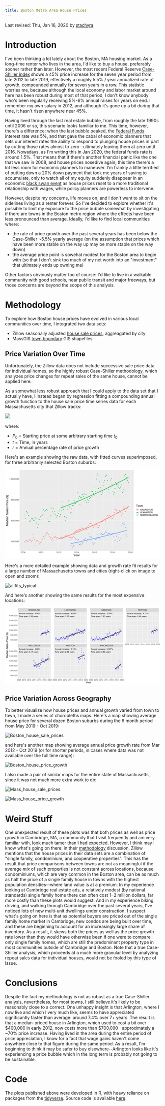```yaml
---
title: Boston Metro Area House Prices
---
```


Last revised: Thu, Jan 16, 2020 by [stachyra](https://github.com/stachyra)

# Introduction

I've been thinking a lot lately about the Boston, MA housing market.  As a long-time renter who lives in the area, I'd like to buy a house, preferably sooner rather than later.  However, the most recent Federal Reserve [Case-Shiller index](https://fred.stlouisfed.org/series/BOXRSA) shows a 45% price increase for the seven year period from late 2012 to late 2019, effectively a roughly 5.5% / year annualized rate of growth, compounded annually for seven years in a row.  This statistic worries me, because although the local economy and labor market around here has been robust during most of that period, I don't know anybody who's been regularly receiving 5%-6% annual raises for years on end.  I remember my own salary in 2012, and although it's gone up a bit during that time, it hasn't risen anywhere near 45%.  

Having lived through the last real estate bubble, from roughly the late 1990s until 2006 or so, this scenario looks familiar to me.  This time, however, there's a difference: when the last bubble peaked, the [Federal Funds](https://fred.stlouisfed.org/series/FEDFUNDS) interest rate was 5%, and that gave the cabal of economic planners that sets our interest rates the ability to respond to plunging house prices in part by cutting those rates almost to zero--ultimately leaving them at zero until 2016.  Nowadays, as I'm writing this in Jan 2020, the federal funds rate is around 1.5%.  That means that if there's another financial panic like the one that we saw in 2008, and house prices nosedive again, this time there's a lot less room for economic planners to maneuver.  I'm frankly a little terrified of putting down a 20% down payment that took me years of saving to accumulate, only to watch all of my equity suddenly disappear in an economic [black swan event](https://en.wikipedia.org/wiki/Black_swan_theory) as house prices reset to a more traditional relationship with wages, while policy planners are powerless to intervene.

However, despite my concerns, life moves on, and I don't want to sit on the sidelines living as a renter forever.  So I've decided to explore whether it's possible to limit my exposure to the price bubble somewhat by investigating if there are towns in the Boston metro region where the effects have been less pronounced than average.  Ideally, I'd like to find local communities where:

* the rate of price growth over the past several years has been below the Case-Shiller ~5.5% yearly average (on the assumption that prices which have been more stable on the way up may be more stable on the way down)
* the average price point is sowehat modest for the Boston area to begin with (so that I don't sink too much of my net worth into an "investment" that ultimately ends up owning me)

Other factors obviously matter too of course: I'd like to live in a walkable community with good schools, near public transit and major freeways, but those concerns are beyond the scope of this analysis.

# Methodology

To explore how Boston house prices have evolved in various local communities over time, I integrated two data sets:

* Zillow seasonally adjusted [house sale prices](https://www.zillow.com/research/data/), aggreagated by city
* MassGIS [town boundary](https://docs.digital.mass.gov/dataset/massgis-data-community-boundaries-towns-survey-points) GIS shapefiles

## Price Variation Over Time

Unfortunately, the Zillow data does not include successive sale price data for individual homes, so the highly robust Case-Shiller methodology, which analyzes price changes for repeat sales of the same house, cannot be applied here.

As a somewhat less robust approach that I could apply to the data set that I actually have, I instead began by regression fitting a compounding annual growth function to the house sale price time series data for each Massachusetts city that Zillow tracks:

<img src="https://render.githubusercontent.com/render/math?math=P(t) = P_{0} (1%2B r/100)^{t-t_{0}}">

where:

* *P*<sub>0</sub> = Starting price at some arbitrary starting time *t*<sub>0</sub>
* *t* = Time, in years
* *r* = Annual percentage rate of price growth

Here's an example showing the raw data, with fitted curves superimposed, for three arbitrarily selected Boston suburbs:

![fit_examples](figures/fit_examples.svg)

Here's a more detailed example showing data and growth rate fit results for a large number of Massachusetts towns and cities (right-click on image to open and zoom):

![allfits_typical](figures/allfits_typical.svg)

And here's another showing the same results for the most expensive locations:

![allfits_expensive](figures/allfits_expensive.svg)

## Price Variation Across Geography

To better visualize how house prices and annual growth varied from town to town, I made a series of choropleths maps.  Here's a map showing average house price for several dozen Boston suburbs during the 6 month period from May 2019 - Oct 2019:

![Boston_house_sale_prices](figures/Boston_house_sale_prices.svg)

and here's another map showing average annual price growth rate from Mar 2012 - Oct 2019 (or for shorter periods, in cases where data was not available over the full time range):

![Boston_house_price_growth](figures/Boston_house_price_growth.svg)

I also made a pair of similar maps for the entire state of Massachusetts, since it was not much more extra work to do:

![Mass_house_sale_prices](figures/Mass_house_sale_prices.svg)

![Mass_house_price_growth](figures/Mass_house_price_growth.svg)

# Weird Stuff

One unexpected result of these plots was that both prices as well as price growth in Cambridge, MA, a community that I visit frequently and am very familiar with, look much tamer than I had expected.  However, I think may I know what's going on there: in their [methodology](https://www.zillow.com/research/home-sales-methodology-7733/) discussion, Zillow mentions that the house prices in their data sets are a combination of "single family, condominium, and cooperative properties".  This has the result that price comparisons between towns are not as meaningful if the average *mix* of such properties is not constant across locations, because condominiums, which are very common in the Boston area, can be as much as half the price of a single family house in towns with the highest population densities--where land value is at a premium.  In my experience looking at Cambridge real estate ads, a relatively modest (by national standards) single family home there can often cost $1-$2 million dollars, far more costly than these plots would suggest.  And in my experience biking, driving, and walking through Cambridge over the past several years, I've noticed lots of new multi-unit dwellings under construction.  I suspect what's going on here is that as potential buyers are priced out of the single family home market in Cambridge, new condos are being built over time, and these are beginning to account for an increasingly large share of inventory.  As a result, it skews both the prices as well as the price growth rate lower than they would have otherwise been if one were to compare only single family homes, which are still the predominant property type in most communities outside of Cambridge and Boston.  Note that a true Case-Shiller analysis, which proceeds at a much more granular level by analyzing repeat sales data for individual houses, would not be fooled by this type of issue.

# Conclusions

Despite the fact my methodology is not as robust as a true Case-Shiller analysis, nevertheless, for most towns, I still believe it's likely to be reasonably close to a correct.  One unhappy insight is that Arlington, where I now live and which I very much like, seems to have appreciated significantly faster than average: around 7.4% over 7+ years.  The result is that a median-priced house in Arlington, which used to cost a bit over $400,000 in early 2012, now costs more than $700,000--approximately a ~70% price increase.  Having lived in the area during the entire period of price appreciation, I know for a fact that wage gains haven't come anywhere close to that figure during the same period.  As a result, I'm beginning to think it may be safer to buy elsewhere--Arlington looks like it's experiencing a price bubble which in the long term is probably not going to be sustainable.  

# Code

The plots published above were developed in R, with heavy reliance on packages from the [tidyverse](https://www.tidyverse.org/).  Source code is available [here](https://github.com/stachyra/realestate_prices).
